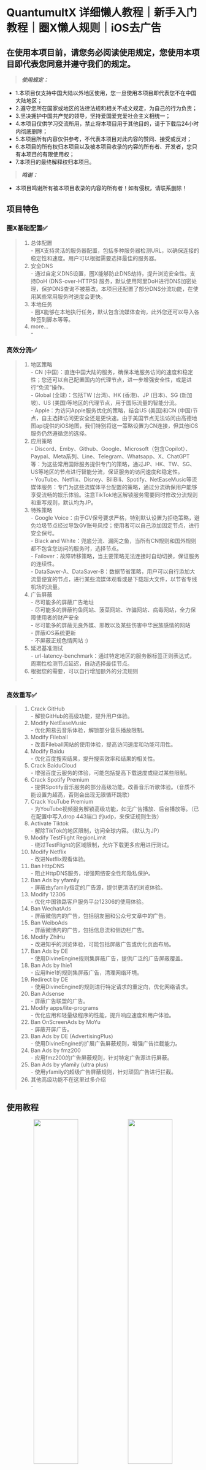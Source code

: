 # QuantumultX 详细懒人教程｜新手入门教程｜圈X懒人规则｜iOS去广告


## 在使用本项目前，请您务必阅读使用规定，您使用本项目即代表您同意并遵守我们的规定。
> ***使用规定：***
  - 1.本项目仅支持中国大陆以外地区使用，您一旦使用本项目即代表您不在中国大陆地区；
  - 2.遵守您所在国家或地区的法律法规和相关不成文规定，为自己的行为负责；
  - 3.坚决拥护中国共产党的领导，坚持爱国爱党爱社会主义相统一；
  - 4.本项目仅供学习交流所用，禁止将本项目用于其他目的，请于下载后24小时内彻底删除；
  - 5.本项目所有内容仅供参考，不代表本项目对此内容的赞同、接受或反对；
  - 6.本项目的所有权归本项目以及被本项目收录的内容的所有者、开发者，您只有本项目的有限使用权；
  - 7.本项目的最终解释权归本项目。
> ***鸣谢：***
  - 本项目鸣谢所有被本项目收录的内容的所有者！如有侵权，请联系删除！


## 项目特色
### 圈X基础配置✅  
   > 1. 总体配置  
     - 圈X支持灵活的服务器配置，包括多种服务器检测URL，以确保连接的稳定性和速度。用户可以根据需要选择最佳的服务器。  
   > 2. 安全DNS  
     - 通过自定义DNS设置，圈X能够防止DNS劫持，提升浏览安全性。支持DoH (DNS-over-HTTPS) 服务，默认使用阿里DoH进行DNS加密处理，保护DNS查询不被篡改。本项目还配置了部分DNS分流功能，在使用某些常用服务时速度会更快。  
   > 3. 本地任务  
     - 圈X能够在本地执行任务，默认包含流媒体查询，此外您还可以导入各种签到脚本等等。  
   > 4. more...  
     -   

### 高效分流✅  
   > 1. 地区策略  
     - CN (中国)：直连中国大陆的服务，确保本地服务访问的速度和稳定性；您还可以自己配置国内的代理节点，进一步增强安全性，或是进行“免流”操作。  
     - Global (全球)：包括TW (台湾)、HK (香港)、JP (日本)、SG (新加坡)、US (美国)等地区的代理节点，用于国际流量的智能分流。  
     - Apple：为访问Apple服务优化的策略，结合US (美国)和CN (中国)节点，自主选择访问更安全还是更快速。由于美国节点无法访问由高德地图api提供的iOS地图，我们特别将这一策略设置为CN连接，但其他iOS服务仍然遵循您的选择。  
   > 2. 应用策略  
     - Discord、Emby、Github、Google、Microsoft（包含Copilot）、Paypal、Meta系列、Line、Telegram、Whatsapp、X、ChatGPT等：为这些常用国际服务提供专门的策略，通过JP、HK、TW、SG、US等地区的节点进行智能分流，保证服务的访问速度和稳定性。  
     - YouTube、Netflix、Disney、BiliBili、Spotify、NetEaseMusic等流媒体服务：专门为这些流媒体平台配置的策略，通过分流确保用户能够享受流畅的娱乐体验。注意TikTok地区解锁服务需要同时修改分流规则和重写规则，默认均为JP。  
   > 3. 特殊策略  
     - Google Voice：由于GV保号要求严格，特别默认设置为拒绝策略，避免垃圾节点经过导致GV账号风控；使用者可以自己添加固定节点，进行安全保号。  
     - Black and White：兜底分流、漏网之鱼，当所有CN规则和国外规则都不包含您访问的服务时，选择节点。  
     - Failover：故障转移策略，当主要策略无法连接时自动切换，保证服务的连续性。  
     - DataSaver-A、DataSaver-B：数据节省策略，用户可以自行添加大流量便宜的节点，进行某些流媒体观看或是下载超大文件，以节省专线机场的流量。  
   > 4. 广告屏蔽  
     - 尽可能多的屏蔽广告地址  
     - 尽可能多的屏蔽钓鱼网站、菠菜网站、诈骗网站、病毒网站，全力保障使用者的财产安全  
     - 尽可能多的屏蔽无良外媒、邪教以及某些伤害中华民族感情的网站  
     - 屏蔽iOS系统更新  
     - 不屏蔽正规色情网站 :)  
   > 6. 延迟基准测试  
     - url-latency-benchmark：通过特定地区的服务器标签正则表达式，周期性检测节点延迟，自动选择最佳节点。  
   > 7. 根据您的需要，可以自行增加额外的分流规则  
     -   

### 高效重写✅  
   > 1. Crack GitHub  
     - 解锁GitHub的高级功能，提升用户体验。  
   > 2. Modify NetEaseMusic  
     - 优化网易云音乐体验，解锁部分音乐播放限制。  
   > 3. Modify Fileball  
     - 改善Fileball网站的使用体验，提高访问速度和功能可用性。  
   > 4. Modify Baidu  
     - 优化百度搜索结果，提升搜索效率和结果的相关性。  
   > 5. Crack BaiduCloud  
     - 增强百度云服务的体验，可能包括提高下载速度或绕过某些限制。  
   > 6. Crack Spotify Premium  
     - 提供Spotify音乐服务的部分高级功能，改善音乐听歌体验。（音质不能设置为超高，否则会出现无限循环跳歌）  
   > 7. Crack YouTube Premium  
     - 为YouTube视频服务解锁高级功能，如无广告播放、后台播放等。（已在配置中写入drop 443端口 的udp，来保证规则生效）  
   > 8. Activate Tiktok  
     - 解除TikTok的地区限制，访问全球内容。（默认为JP）  
   > 9. Modify TestFlight RegionLimit  
     - 绕过TestFlight的区域限制，允许下载更多应用进行测试。  
   > 10. Modify Netflix  
     - 改进Netflix观看体验。  
   > 11. Ban HttpDNS  
     - 阻止HttpDNS服务，增强网络安全性和隐私保护。  
   > 12. Ban Ads by yfamily  
     - 屏蔽由yfamily指定的广告源，提供更清洁的浏览体验。  
   > 13. Modify 12306  
     - 优化中国铁路客户服务平台12306的使用体验。  
   > 14. Ban WechatAds  
     - 屏蔽微信内的广告，包括朋友圈和公众号文章中的广告。  
   > 15. Ban WeiboAds  
     - 屏蔽微博内的广告，包括信息流和侧边栏广告。  
   > 16. Modify ZhiHu  
     - 改进知乎的浏览体验，可能包括屏蔽广告或优化页面布局。  
   > 17. Ban Ads by DE  
     - 使用DivineEngine规则集屏蔽广告，提供广泛的广告屏蔽覆盖。  
   > 18. Ban Ads by lhie1  
     - 应用lhie1的规则集屏蔽广告，清理网络环境。  
   > 19. Redirect by DE  
     - 使用DivineEngine的规则进行特定请求的重定向，优化网络请求。  
   > 20. Ban Adsense  
     - 屏蔽广告联盟的广告。  
   > 21. Modify apps/lite-programs  
     - 优化应用和轻量级程序的性能，提升响应速度和用户体验。  
   > 22. Ban OnScreenAds by MoYu  
     - 屏蔽开屏广告。  
   > 23. Ban Ads by DE (AdvertisingPlus)  
     - 使用DivineEngine的扩展广告屏蔽规则，增强广告拦截能力。  
   > 24. Ban Ads by fmz200  
     - 应用fmz200的广告屏蔽规则，针对特定广告源进行屏蔽。  
   > 25. Ban Ads by yfamily (ultra plus)  
     - 使用yfamily的超级广告屏蔽规则，针对顽固广告进行拦截。  
   > 26. 其他高级功能不在这里过多介绍  
     -   




## 使用教程  
<p align="center">
  <img src="https://github.com/SparksDelmar/QuantumultX_configs/blob/main/res/1.jpg" width="48%"/>
  <img src="https://github.com/SparksDelmar/QuantumultX_configs/blob/main/res/2.jpg" width="48%"/>
</p>


&nbsp;
&nbsp;
&nbsp;


<p align="center">
  <img src="https://github.com/SparksDelmar/QuantumultX_configs/blob/main/res/3.jpg" width="48%"/>
  <img src="https://github.com/SparksDelmar/QuantumultX_configs/blob/main/res/4.jpg" width="48%"/>
</p>


&nbsp;
&nbsp;
&nbsp;

<p>链接地址为<a href="https://github.com/SparksDelmar/QuantumultX_configs/raw/main/MyConfig.conf">https://github.com/SparksDelmar/QuantumultX_configs/raw/main/MyConfig.conf</a></p>


<p align="center">
  <img src="https://github.com/SparksDelmar/QuantumultX_configs/blob/main/res/5.jpg" width="48%"/>
  <img src="https://github.com/SparksDelmar/QuantumultX_configs/blob/main/res/6.jpg" width="48%"/>
</p>


&nbsp;
&nbsp;
&nbsp;


<p align="center">
  <img src="https://github.com/SparksDelmar/QuantumultX_configs/blob/main/res/7.jpg" width="48%"/>
  <img src="https://github.com/SparksDelmar/QuantumultX_configs/blob/main/res/8.jpg" width="48%"/>
</p>


&nbsp;
&nbsp;
&nbsp;


<p align="center">
  <img src="https://github.com/SparksDelmar/QuantumultX_configs/blob/main/res/9.jpg" width="48%"/>
  <img src="https://github.com/SparksDelmar/QuantumultX_configs/blob/main/res/10.jpg" width="48%"/>
</p>


&nbsp;
&nbsp;
&nbsp;


<p align="center">
  <img src="https://github.com/SparksDelmar/QuantumultX_configs/blob/main/res/11.jpg" width="48%"/>
  <img src="https://github.com/SparksDelmar/QuantumultX_configs/blob/main/res/12.jpg" width="48%"/>
</p>


&nbsp;
&nbsp;
&nbsp;


<p align="center">
  <img src="https://github.com/SparksDelmar/QuantumultX_configs/blob/main/res/13.jpg" width="48%"/>
  <img src="https://github.com/SparksDelmar/QuantumultX_configs/blob/main/res/14.jpg" width="48%"/>
</p>


&nbsp;
&nbsp;
&nbsp;


<p align="center">
  <img src="https://github.com/SparksDelmar/QuantumultX_configs/blob/main/res/15.jpg" width="48%"/>
  <img src="https://github.com/SparksDelmar/QuantumultX_configs/blob/main/res/16.jpg" width="48%"/>
</p>


&nbsp;
&nbsp;
&nbsp;


<p align="center">
  <img src="https://github.com/SparksDelmar/QuantumultX_configs/blob/main/res/17.jpg" width="48%"/>
  <img src="https://github.com/SparksDelmar/QuantumultX_configs/blob/main/res/18.jpg" width="48%"/>
</p>


&nbsp;
&nbsp;
&nbsp;


<p align="center">
  <img src="https://github.com/SparksDelmar/QuantumultX_configs/blob/main/res/19.jpg" width="48%"/>
  <img src="https://github.com/SparksDelmar/QuantumultX_configs/blob/main/res/20.jpg" width="48%"/>
</p>


&nbsp;
&nbsp;
&nbsp;


<p align="center">
  <img src="https://github.com/SparksDelmar/QuantumultX_configs/blob/main/res/21.jpg" width="48%"/>
  <img src="https://github.com/SparksDelmar/QuantumultX_configs/blob/main/res/22.jpg" width="48%"/>
</p>


&nbsp;
&nbsp;
&nbsp;


<p align="center">
  <img src="https://github.com/SparksDelmar/QuantumultX_configs/blob/main/res/23.jpg" width="48%"/>
  <img src="https://github.com/SparksDelmar/QuantumultX_configs/blob/main/res/24.jpg" width="48%"/>
</p>


&nbsp;
&nbsp;
&nbsp;


<p align="center">
  <img src="https://github.com/SparksDelmar/QuantumultX_configs/blob/main/res/25.jpg" width="48%"/>
  <img src="https://github.com/SparksDelmar/QuantumultX_configs/blob/main/res/26.jpg" width="48%"/>
</p>
